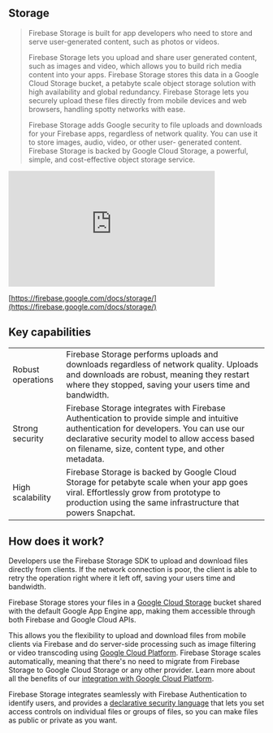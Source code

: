 
## Storage

> 
> Firebase Storage is built for app developers who need to store and serve user-generated content, 
> such as photos or videos.
>
> Firebase Storage lets you upload and share user generated content, such as images and video, 
> which allows you to build rich media content into your apps. Firebase Storage stores this 
> data in a Google Cloud Storage bucket, a petabyte scale object storage solution with high 
> availability and global redundancy. Firebase Storage lets you securely upload these files 
> directly from mobile devices and web browsers, handling spotty networks with ease.
>
> Firebase Storage adds Google security to file uploads and downloads for your Firebase apps, 
> regardless of network quality. You can use it to store images, audio, video, or other user-
> generated content. Firebase Storage is backed by Google Cloud Storage, a powerful, simple, 
> and cost-effective object storage service.
>

<iframe width="406" height="228" src="https://www.youtube.com/embed/_tyjqozrEPY?list=PLl-K7zZEsYLmOF_07IayrTntevxtbUxDL" frameborder="0" allowfullscreen></iframe>

[https://firebase.google.com/docs/storage/](https://firebase.google.com/docs/storage/)


## Key capabilities

| | |
|---|---|
| Robust operations   | Firebase Storage performs uploads and downloads regardless of network quality. Uploads and downloads are robust, meaning they restart where they stopped, saving your users time and bandwidth. |
| Strong security | Firebase Storage integrates with Firebase Authentication to provide simple and intuitive authentication for developers. You can use our declarative security model to allow access based on filename, size, content type, and other metadata. |
| High scalability | Firebase Storage is backed by Google Cloud Storage for petabyte scale when your app goes viral. Effortlessly grow from prototype to production using the same infrastructure that powers Snapchat. |


## How does it work?

Developers use the Firebase Storage SDK to upload and download files directly from clients. 
If the network connection is poor, the client is able to retry the operation right where 
it left off, saving your users time and bandwidth.

Firebase Storage stores your files in a [Google Cloud Storage](https://cloud.google.com/storage) 
bucket shared with the default Google App Engine app, making them accessible through 
both Firebase and Google Cloud APIs. 

This allows you the flexibility to upload and download files from mobile clients via 
Firebase and do server-side processing such as image filtering or video transcoding using 
[Google Cloud Platform](https://cloud.google.com/). Firebase Storage scales automatically, 
meaning that there's no need to migrate from Firebase Storage to Google Cloud Storage 
or any other provider. Learn more about all the benefits of our 
[integration with Google Cloud Platform](https://firebase.google.com/docs/storage/gcp-integration).

Firebase Storage integrates seamlessly with Firebase Authentication to identify users, 
and provides a [declarative security language](https://firebase.google.com/docs/storage/security/start) 
that lets you set access controls on individual files or groups of files, so you can 
make files as public or private as you want.

